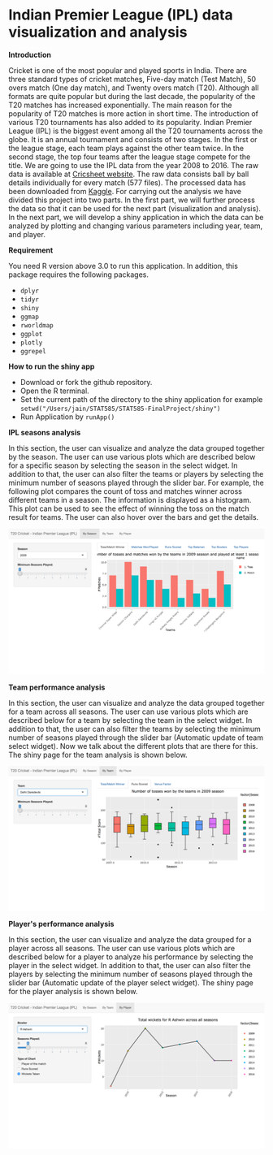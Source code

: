 # Indian Premier League (IPL) data visualization and analysis 
**Introduction**

Cricket is one of the most popular and played sports in India. There are three standard types of cricket matches, Five-day match (Test Match), 50 overs match (One day match), and Twenty overs match (T20). Although all formats are quite popular but during the last decade, the popularity of the T20 matches has increased exponentially. The main reason for the popularity of T20 matches is more action in short time. The introduction of various T20 tournaments has also added to its popularity. Indian Premier League (IPL) is the biggest event among all the T20 tournaments across the globe. It is an annual tournament and consists of two stages. In the first or the league stage, each team plays against the other team twice. In the second stage, the top four teams after the league stage compete for the title. We are going to use the IPL data from the year 2008 to 2016. The raw data is available at [Cricsheet website](http://cricsheet.org/downloads/). The raw data consists ball by ball details individually for every match (577 files). The processed data has been downloaded from [Kaggle](https://www.kaggle.com/manasgarg/ipl). For carrying out the analysis we have divided this project into two parts. In the first part, we will further process the data so that it can be used for the next part (visualization and analysis). In the next part, we will develop a shiny application in which the data can be analyzed by plotting and changing various parameters including year, team, and player.

**Requirement**

You need R version above 3.0 to run this application. In addition, this package requires the following packages.
* `dplyr`
* `tidyr`
* `shiny`
* `ggmap`
* `rworldmap`
* `ggplot`
* `plotly`
* `ggrepel`

**How to run the shiny app**

* Download or fork the github repository.
* Open the R terminal.
* Set the current path of the directory to the shiny application for example `setwd("/Users/jain/STAT585/STAT585-FinalProject/shiny")`
* Run Application by `runApp()`

**IPL seasons analysis**

In this section, the user can visualize and analyze the data grouped together by the season. The user can use various plots which are described below for a specific season by selecting the season in the select widget. In addition to that, the user can also filter the teams or players by selecting the minimum number of seasons played through the slider bar. For example, the following plot compares the count of toss and matches winner across different teams in a season. The information is displayed as a histogram. This plot can be used to see the effect of winning the toss on the match result for teams. The user can also hover over the bars and get the details.

![](SeasonPage.png)

**Team performance analysis**

In this section, the user can visualize and analyze the data grouped together for a team across all seasons. The user can use various plots which are described below for a team by selecting the team in the select widget. In addition to that, the user can also filter the teams by selecting the minimum number of seasons played through the slider bar (Automatic update of team select widget). Now we talk about the different plots that are there for this. The shiny page for the team analysis is shown below. 

![](TeamPage.png)

**Player's performance analysis**

In this section, the user can visualize and analyze the data grouped for a player across all seasons. The user can use various plots which are described below for a player to analyze his performance by selecting the player in the select widget. In addition to that, the user can also filter the players by selecting the minimum number of seasons played through the slider bar (Automatic update of the player select widget). The shiny page for the player analysis is shown below. 

![](Playerpage.png)



